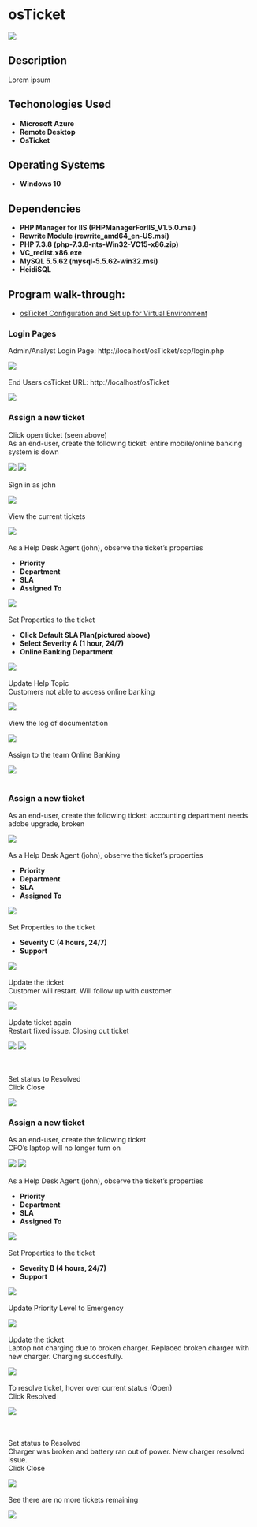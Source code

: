 <h1>osTicket</h1>

![](https://github.com/rbrianshutt/osticket/blob/main/osTicket/osticket-logo1.png)


<h2>Description</h2>
Lorem ipsum
<br />

<h2>Techonologies Used</h2>

- <b>Microsoft Azure</b> 
- <b>Remote Desktop</b>
- <b>OsTicket</b>

<h2>Operating Systems</h2>

- <b>Windows 10 </b> 

<h2>Dependencies</h2>

- <b>PHP Manager for IIS (PHPManagerForIIS_V1.5.0.msi)</b> 
- <b>Rewrite Module (rewrite_amd64_en-US.msi)</b>
- <b>PHP 7.3.8 (php-7.3.8-nts-Win32-VC15-x86.zip)</b> 
- <b>VC_redist.x86.exe</b>
- <b>MySQL 5.5.62 (mysql-5.5.62-win32.msi)</b> 
- <b>HeidiSQL</b>

<h2>Program walk-through:</h2>

- [osTicket Configuration and Set up for Virtual Environment](https://github.com/rbrianshutt/osticket_configuration) 

<h3>Login Pages</h3>

Admin/Analyst Login Page: http://localhost/osTicket/scp/login.php  <br/>

![](https://github.com/rbrianshutt/osticket/blob/main/osTicket/3%20osTicket%20login.PNG)
<br />
<br />
End Users osTicket URL: http://localhost/osTicket <br/>

![](https://github.com/rbrianshutt/osticket/blob/main/osTicket/3.1.support%20center.PNG)
<br />

<h3>Assign a new ticket</h3>

Click open ticket (seen above) <br/>
As an end-user, create the following ticket: entire mobile/online banking system is down <br/>
 
![](https://github.com/rbrianshutt/osticket/blob/main/osTicket/13.1%20create%20ticket.PNG)
![](https://github.com/rbrianshutt/osticket/blob/main/osTicket/13.2ticket%20created.PNG)
<br />
<br />
Sign in as john  <br/>

![](https://github.com/rbrianshutt/osticket/blob/main/osTicket/13.3john%20login.PNG)
<br/>
<br/>
View the current tickets <br/>

![](https://github.com/rbrianshutt/osticket/blob/main/osTicket/13.4%20tickets.PNG)
<br/>
<br/>
As a Help Desk Agent (john), observe the ticket’s properties <br/>

- <b>Priority</b> 
- <b>Department</b>
- <b>SLA</b>
- <b>Assigned To</b>

![](https://github.com/rbrianshutt/osticket/blob/main/osTicket/13.5observe%20ticket%20properties.PNG)
<br />
<br />
Set Properties to the ticket<br/>
- <b>Click Default SLA Plan(pictured above)</b> 
- <b>Select Severity A (1 hour, 24/7)</b>
- <b>Online Banking Department</b>

![](https://github.com/rbrianshutt/osticket/blob/main/osTicket/13.6update%20sla.PNG)
<br />
<br />
Update Help Topic  <br/>
Customers not able to access online banking <br/>

![](https://github.com/rbrianshutt/osticket/blob/main/osTicket/13.7update%20help%20topic.PNG)
<br />
<br />
View the log of documentation <br/>

![](https://github.com/rbrianshutt/osticket/blob/main/osTicket/13.8view%20log%20of%20documentation.PNG)
<br />
<br />
Assign to the team Online Banking <br/>

![](https://github.com/rbrianshutt/osticket/blob/main/osTicket/13.9assign%20to%20a%20team.PNG)
<br />
<br />

<h3>Assign a new ticket</h3>

As an end-user, create the following ticket: accounting department needs adobe upgrade, broken <br/>

![](https://github.com/rbrianshutt/osticket/blob/main/osTicket/14.1create%20ticket.PNG)
<br />
<br />
As a Help Desk Agent (john), observe the ticket’s properties <br/>

- <b>Priority</b> 
- <b>Department</b>
- <b>SLA</b>
- <b>Assigned To</b>

![](https://github.com/rbrianshutt/osticket/blob/main/osTicket/14.2view%20ticket%20as%20john.PNG)
<br />
<br />
Set Properties to the ticket <br/>

- <b>Severity C (4 hours, 24/7)</b> 
- <b>Support</b>

![](https://github.com/rbrianshutt/osticket/blob/main/osTicket/14.3update%20sla.PNG)
<br />
<br />
Update the ticket  <br/>
Customer will restart.  Will follow up with customer  <br/>

![](https://github.com/rbrianshutt/osticket/blob/main/osTicket/14.4update%20ticket.PNG)
<br />
<br />
Update ticket again  <br/>
Restart fixed issue.  Closing out ticket <br/>

![](https://github.com/rbrianshutt/osticket/blob/main/osTicket/14.5update%20ticket%20again.PNG)
![](https://github.com/rbrianshutt/osticket/blob/main/osTicket/14.6resolve%20ticket.PNG)

<br />
<br />
Set status to Resolved  <br/>
Click Close  <br/>

![](https://github.com/rbrianshutt/osticket/blob/main/osTicket/14.7close%20ticket.PNG)
<br />

<h3>Assign a new ticket</h3>

As an end-user, create the following ticket  <br/>
CFO’s laptop will no longer turn on <br/>

![](https://github.com/rbrianshutt/osticket/blob/main/osTicket/15.1create%20ticket.PNG)
![](https://github.com/rbrianshutt/osticket/blob/main/osTicket/15.2view%20ticket.PNG)
<br />
<br />
As a Help Desk Agent (john), observe the ticket’s properties <br/>

- <b>Priority</b> 
- <b>Department</b>
- <b>SLA</b>
- <b>Assigned To</b>

![](https://github.com/rbrianshutt/osticket/blob/main/osTicket/15.3view%20ticket%20properties.PNG)
<br />
<br />
Set Properties to the ticket  <br/>

- <b>Severity B (4 hours, 24/7)</b> 
- <b>Support</b>

![](https://github.com/rbrianshutt/osticket/blob/main/osTicket/15.4sla.PNG)
<br />
<br />
Update Priority Level to Emergency  <br/>

![](https://github.com/rbrianshutt/osticket/blob/main/osTicket/15.5priority.PNG)
<br />
<br />
Update the ticket  <br/>
Laptop not charging due to broken charger. Replaced broken charger with new charger.  Charging succesfully.

![](https://github.com/rbrianshutt/osticket/blob/main/osTicket/15.7update%20ticket.PNG)
<br />
<br />
To resolve ticket, hover over current status (Open) <br/>
Click Resolved <br/>

![](https://github.com/rbrianshutt/osticket/blob/main/osTicket/15.8resolve%20ticket.PNG)

<br />
<br />
Set status to Resolved <br/>
Charger was broken and battery ran out of power. New charger resolved issue. <br/>
Click Close <br/>

![](https://github.com/rbrianshutt/osticket/blob/main/osTicket/15.9close%20ticket.PNG)
<br />
<br />
See there are no more tickets remaining <br/>

![](https://github.com/rbrianshutt/osticket/blob/main/osTicket/15.10%20no%20tickets.PNG)
<br />
<br />




